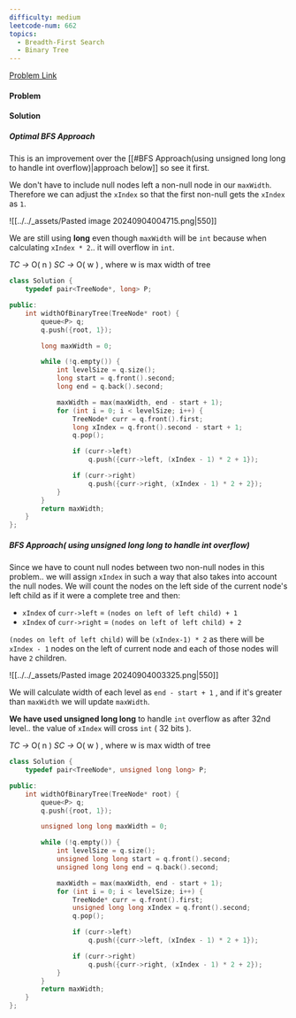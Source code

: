 ```yaml
---
difficulty: medium
leetcode-num: 662
topics:
  - Breadth-First Search
  - Binary Tree
---
```

[Problem Link](https://leetcode.com/problems/maximum-width-of-binary-tree/)

#### Problem


#### Solution
##### Optimal BFS Approach
This is an improvement over the [[#BFS Approach(using unsigned long long to handle int overflow)|approach below]] so see it first. 

We don't have to include null nodes left a non-null node in our `maxWidth`. Therefore we can adjust the `xIndex` so that the first non-null gets the `xIndex` as `1`.

![[../../_assets/Pasted image 20240904004715.png|550]]

We are still using **long** even though `maxWidth` will be `int` because when calculating `xIndex * 2`.. it will overflow  in `int`.

*TC ->* O( n )
*SC ->* O( w ) , where w is max width of tree

```cpp title=Code
class Solution {
    typedef pair<TreeNode*, long> P;

public:
    int widthOfBinaryTree(TreeNode* root) {
        queue<P> q;
        q.push({root, 1});

        long maxWidth = 0;

        while (!q.empty()) {
            int levelSize = q.size();
            long start = q.front().second;
            long end = q.back().second;

            maxWidth = max(maxWidth, end - start + 1);
            for (int i = 0; i < levelSize; i++) {
                TreeNode* curr = q.front().first;
                long xIndex = q.front().second - start + 1;
                q.pop();

                if (curr->left)
                    q.push({curr->left, (xIndex - 1) * 2 + 1});

                if (curr->right)
                    q.push({curr->right, (xIndex - 1) * 2 + 2});
            }
        }
        return maxWidth;
    }
};
```

##### BFS Approach( using unsigned long long to handle int overflow)
Since we have to count null nodes between two non-null nodes in this problem.. we will assign `xIndex` in such a way that also takes into account the null nodes. We will count the nodes on the left side of the current node's left child as if it were a complete tree and then:
- `xIndex` of `curr->left` = `(nodes on left of left child) + 1`
- `xIndex` of `curr->right` = `(nodes on left of left child) + 2`

`(nodes on left of left child)` will be `(xIndex-1) * 2` as there will be `xIndex - 1` nodes on the left of current node and each of those nodes will have `2` children.

![[../../_assets/Pasted image 20240904003325.png|550]]

We will calculate width of each level as `end - start + 1` , and if it's greater than `maxWidth` we will update `maxWidth`.

**We have used unsigned long long** to handle `int` overflow as after 32nd level.. the value of `xIndex` will cross `int` ( 32 bits ).


*TC ->* O( n )
*SC ->* O( w ) , where w is max width of tree

```cpp title=Code
class Solution {
    typedef pair<TreeNode*, unsigned long long> P;

public:
    int widthOfBinaryTree(TreeNode* root) {
        queue<P> q;
        q.push({root, 1});

        unsigned long long maxWidth = 0;

        while (!q.empty()) {
            int levelSize = q.size();
            unsigned long long start = q.front().second;
            unsigned long long end = q.back().second;

            maxWidth = max(maxWidth, end - start + 1);
            for (int i = 0; i < levelSize; i++) {
                TreeNode* curr = q.front().first;
                unsigned long long xIndex = q.front().second;
                q.pop();

                if (curr->left)
                    q.push({curr->left, (xIndex - 1) * 2 + 1});

                if (curr->right)
                    q.push({curr->right, (xIndex - 1) * 2 + 2});
            }
        }
        return maxWidth;
    }
};
```